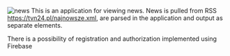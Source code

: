 ![news](https://user-images.githubusercontent.com/61971665/126883211-a9eb6c65-ddb0-4cb2-90f8-1e84e9f48582.png)
This is an application for viewing news. News is pulled from RSS https://tvn24.pl/najnowsze.xml, are parsed in the application and output as separate elements.

There is a possibility of registration and authorization implemented using Firebase
